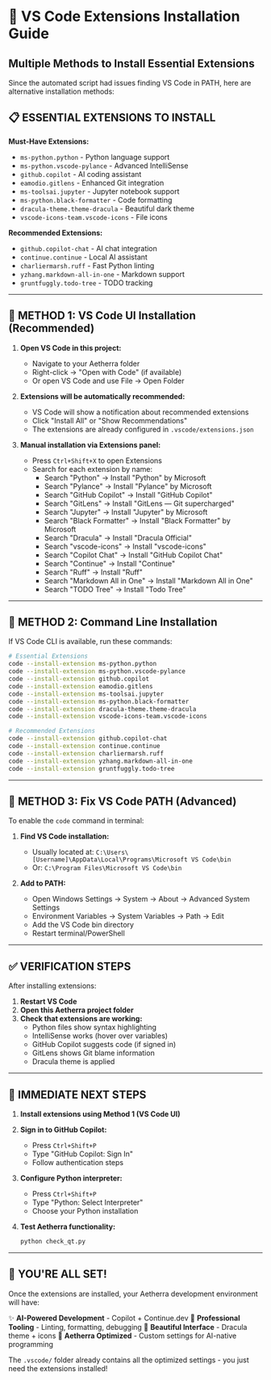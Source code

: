 # 🚀 VS Code Extensions Installation Guide
## Multiple Methods to Install Essential Extensions

Since the automated script had issues finding VS Code in PATH, here are alternative installation methods:

## 📋 **ESSENTIAL EXTENSIONS TO INSTALL**

**Must-Have Extensions:**
- `ms-python.python` - Python language support
- `ms-python.vscode-pylance` - Advanced IntelliSense
- `github.copilot` - AI coding assistant
- `eamodio.gitlens` - Enhanced Git integration
- `ms-toolsai.jupyter` - Jupyter notebook support
- `ms-python.black-formatter` - Code formatting
- `dracula-theme.theme-dracula` - Beautiful dark theme
- `vscode-icons-team.vscode-icons` - File icons

**Recommended Extensions:**
- `github.copilot-chat` - AI chat integration
- `continue.continue` - Local AI assistant
- `charliermarsh.ruff` - Fast Python linting
- `yzhang.markdown-all-in-one` - Markdown support
- `gruntfuggly.todo-tree` - TODO tracking

---

## 🔧 **METHOD 1: VS Code UI Installation (Recommended)**

1. **Open VS Code in this project:**
   - Navigate to your Aetherra folder
   - Right-click → "Open with Code" (if available)
   - Or open VS Code and use File → Open Folder

2. **Extensions will be automatically recommended:**
   - VS Code will show a notification about recommended extensions
   - Click "Install All" or "Show Recommendations"
   - The extensions are already configured in `.vscode/extensions.json`

3. **Manual installation via Extensions panel:**
   - Press `Ctrl+Shift+X` to open Extensions
   - Search for each extension by name:
     - Search "Python" → Install "Python" by Microsoft
     - Search "Pylance" → Install "Pylance" by Microsoft
     - Search "GitHub Copilot" → Install "GitHub Copilot"
     - Search "GitLens" → Install "GitLens — Git supercharged"
     - Search "Jupyter" → Install "Jupyter" by Microsoft
     - Search "Black Formatter" → Install "Black Formatter" by Microsoft
     - Search "Dracula" → Install "Dracula Official"
     - Search "vscode-icons" → Install "vscode-icons"
     - Search "Copilot Chat" → Install "GitHub Copilot Chat"
     - Search "Continue" → Install "Continue"
     - Search "Ruff" → Install "Ruff"
     - Search "Markdown All in One" → Install "Markdown All in One"
     - Search "TODO Tree" → Install "Todo Tree"

---

## 🔧 **METHOD 2: Command Line Installation**

If VS Code CLI is available, run these commands:

```bash
# Essential Extensions
code --install-extension ms-python.python
code --install-extension ms-python.vscode-pylance
code --install-extension github.copilot
code --install-extension eamodio.gitlens
code --install-extension ms-toolsai.jupyter
code --install-extension ms-python.black-formatter
code --install-extension dracula-theme.theme-dracula
code --install-extension vscode-icons-team.vscode-icons

# Recommended Extensions
code --install-extension github.copilot-chat
code --install-extension continue.continue
code --install-extension charliermarsh.ruff
code --install-extension yzhang.markdown-all-in-one
code --install-extension gruntfuggly.todo-tree
```

---

## 🔧 **METHOD 3: Fix VS Code PATH (Advanced)**

To enable the `code` command in terminal:

1. **Find VS Code installation:**
   - Usually located at: `C:\Users\[Username]\AppData\Local\Programs\Microsoft VS Code\bin`
   - Or: `C:\Program Files\Microsoft VS Code\bin`

2. **Add to PATH:**
   - Open Windows Settings → System → About → Advanced System Settings
   - Environment Variables → System Variables → Path → Edit
   - Add the VS Code bin directory
   - Restart terminal/PowerShell

---

## ✅ **VERIFICATION STEPS**

After installing extensions:

1. **Restart VS Code**
2. **Open this Aetherra project folder**
3. **Check that extensions are working:**
   - Python files show syntax highlighting
   - IntelliSense works (hover over variables)
   - GitHub Copilot suggests code (if signed in)
   - GitLens shows Git blame information
   - Dracula theme is applied

---

## 🎯 **IMMEDIATE NEXT STEPS**

1. **Install extensions using Method 1 (VS Code UI)**
2. **Sign in to GitHub Copilot:**
   - Press `Ctrl+Shift+P`
   - Type "GitHub Copilot: Sign In"
   - Follow authentication steps

3. **Configure Python interpreter:**
   - Press `Ctrl+Shift+P`
   - Type "Python: Select Interpreter"
   - Choose your Python installation

4. **Test Aetherra functionality:**
   ```bash
   python check_qt.py
   ```

---

## 🚀 **YOU'RE ALL SET!**

Once the extensions are installed, your Aetherra development environment will have:

✨ **AI-Powered Development** - Copilot + Continue.dev
🔧 **Professional Tooling** - Linting, formatting, debugging
🎨 **Beautiful Interface** - Dracula theme + icons
🧬 **Aetherra Optimized** - Custom settings for AI-native programming

The `.vscode/` folder already contains all the optimized settings - you just need the extensions installed!
